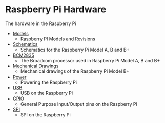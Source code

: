 # Raspberry Pi Hardware

The hardware in the Raspberry Pi

- [Models](models/README.md)
    - Raspberry PI Models and Revisions
- [Schematics](schematics/README.md)
    - Schematics for the Raspberry Pi Model A, B and B+
- [BCM2835](bcm2835/README.md)
    - The Broadcom processor used in Raspberry Pi Model A, B and B+
- [Mechanical Drawings](mechanical/README.md)
    - Mechanical drawings of the Raspberry Pi Model B+
- [Power](power/README.md)
    - Powering the Raspberry Pi
- [USB](usb/README.md)
    - USB on the Raspberry Pi
- [GPIO](gpio/README.md)
    - General Purpose Input/Output pins on the Raspberry Pi
- [SPI](spi/README.md)
    - SPI on the Raspberry Pi
